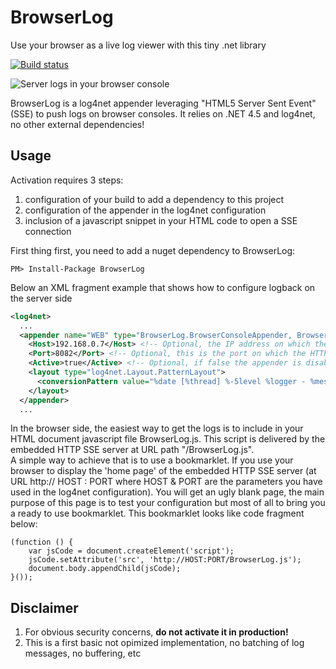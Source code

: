 BrowserLog
============
Use your browser as a live log viewer with this tiny .net library 

[![Build status](https://ci.appveyor.com/api/projects/status/github/alexvictoor/BrowserLog?svg=true)](https://ci.appveyor.com/project/alexvictoor/BrowserLog)

![Server logs in your browser console](https://raw.githubusercontent.com/alexvictoor/BrowserLog/master/screenshot.png)

BrowserLog is a log4net appender leveraging "HTML5 Server Sent Event" (SSE) to push logs on browser consoles. 
It relies on .NET 4.5 and log4net, no other external dependencies!


Usage
-----

Activation requires 3 steps:  

1. configuration of your build to add a dependency to this project 
2. configuration of the appender in the log4net configuration
3. inclusion of a javascript snippet in your HTML code to open a SSE connection

First thing first, you need to add a nuget dependency to BrowserLog:

    PM> Install-Package BrowserLog

Below an XML fragment example that shows how to configure logback on the server side
```xml
<log4net>
  ...
  <appender name="WEB" type="BrowserLog.BrowserConsoleAppender, BrowserLog">
    <Host>192.168.0.7</Host> <!-- Optional, the IP address on which the SSE server will be bound. If not specified try to detect the locla IP of the host by itself -->
    <Port>8082</Port> <!-- Optional, this is the port on which the HTTP SSE server will listen. Default port is 8765 -->
    <Active>true</Active> <!-- Optional, if false the appender is disabled. Default value is true -->
    <layout type="log4net.Layout.PatternLayout">
      <conversionPattern value="%date [%thread] %-5level %logger - %message%newline" /> <!-- Use whatever pattern you want -->
    </layout>
  </appender>
  ...
```

In the browser side, the easiest way to get the logs is to include in your HTML document javascript file BrowserLog.js. This script is delivered by the embedded HTTP SSE server at URL path "/BrowserLog.js".  
A simple way to achieve that is to use a bookmarklet. If you use your browser to display the 'home page' of the embedded HTTP SSE server (at URL http:// HOST : PORT where HOST & PORT are the parameters you have used in the log4net configuration). You will get an ugly blank page, the main purpose of this page is to test your configuration but most of all to bring you a ready to use bookmarklet. This bookmarklet looks like code fragment below:

    (function () { 
        var jsCode = document.createElement('script'); 
        jsCode.setAttribute('src', 'http://HOST:PORT/BrowserLog.js'); 
        document.body.appendChild(jsCode); 
    }());

Disclaimer
---------
1. For obvious security concerns, **do not activate it in production!**  
2. This is a first basic not opimized implementation, no batching of log messages, no buffering, etc
